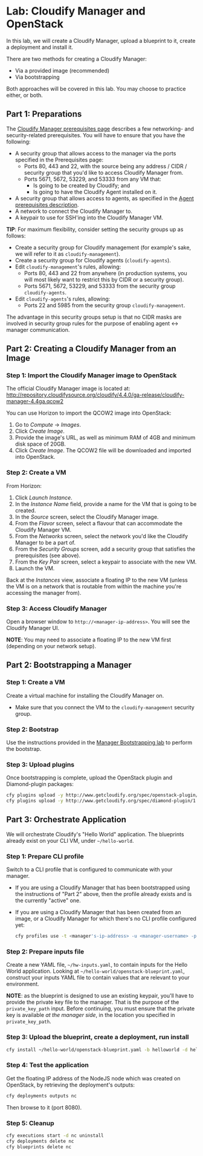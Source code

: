# Lab: Cloudify Manager and OpenStack

In this lab, we will create a Cloudify Manager, upload a blueprint to it, create a deployment and install it.

There are two methods for creating a Cloudify Manager:

* Via a provided image (recommended)
* Via bootstrapping

Both approaches will be covered in this lab. You may choose to practice either, or both.

## Part 1: Preparations

The [Cloudify Manager prerequisites page](https://docs.cloudify.co/4.4.0/install_maintain/installation/prerequisites/) describes a few
networking- and security-related prerequisites. You will have to ensure that you have the following:

* A security group that allows access to the manager via the ports specified in the Prerequisites page:
  * Ports 80, 443 and 22, with the source being any address / CIDR / security group that you'd like to access
    Cloudify Manager from.
  * Ports 5671, 5672, 53229, and 53333 from any VM that:
    * Is going to be created by Cloudify; and
    * Is going to have the Cloudify Agent installed on it.
* A security group that allows access to agents, as specified in the [Agent prerequisites description](https://docs.cloudify.co/4.4.0/install_maintain/agents/).
* A network to connect the Cloudify Manager to.
* A keypair to use for SSH'ing into the Cloudify Manager VM.

**TIP**: For maximum flexibility, consider setting the security groups up as follows:

* Create a security group for Cloudify management (for example's sake, we will refer to it as `cloudify-management`).
* Create a security group for Cloudify agents (`cloudify-agents`).
* Edit `cloudify-management`'s rules, allowing:
    * Ports 80, 443 and 22 from anywhere (in production systems, you will most likely want to restrict this by CIDR or
      a security group).
    * Ports 5671, 5672, 53229, and 53333 from the security group `cloudify-agents`.
* Edit `cloudify-agents`'s rules, allowing:
    * Ports 22 and 5985 from the security group `cloudify-management`.

The advantage in this security groups setup is that no CIDR masks are involved in security group rules for the purpose
of enabling agent <-> manager communication.

## Part 2: Creating a Cloudify Manager from an Image

### Step 1: Import the Cloudify Manager image to OpenStack

The official Cloudify Manager image is located at: http://repository.cloudifysource.org/cloudify/4.4.0/ga-release/cloudify-manager-4.4ga.qcow2

You can use Horizon to import the QCOW2 image into OpenStack:

1. Go to *Compute* -> *Images*.
2. Click *Create Image*.
3. Provide the image's URL, as well as minimum RAM of 4GB and minimum disk space of 20GB.
4. Click *Create Image*. The QCOW2 file will be downloaded and imported into OpenStack.

### Step 2: Create a VM

From Horizon:

1.  Click *Launch Instance*.
2.  In the *Instance Name* field, provide a name for the VM that is going to be created.
3.  In the *Source* screen, select the Cloudify Manager image.
4.  From the *Flavor* screen, select a flavour that can accommodate the Cloudify Manager VM.
5.  From the *Networks* screen, select the network you'd like the Cloudify Manager to be a part of.
6.  From the *Security Groups* screen, add a security group that satisfies the prerequisites (see above).
7.  From the *Key Pair* screen, select a keypair to associate with the new VM.
8.  Launch the VM.

Back at the *Instances* view, associate a floating IP to the new VM (unless the VM is on a network that is routable from
within the machine you're accessing the manager from).

### Step 3: Access Cloudify Manager

Open a browser window to `http://<manager-ip-address>`. You will see the Cloudify Manager UI.

**NOTE**: You may need to associate a floating IP to the new VM first (depending on your network setup).

## Part 2: Bootstrapping a Manager

### Step 1: Create a VM

Create a virtual machine for installing the Cloudify Manager on.

* Make sure that you connect the VM to the `cloudify-management` security group.

### Step 2: Bootstrap

Use the instructions provided in the [Manager Bootstrapping lab](../manager-installation) to perform the bootstrap.

### Step 3: Upload plugins

Once bootstrapping is complete, upload the OpenStack plugin and Diamond-plugin packages:

```bash
cfy plugins upload -y http://www.getcloudify.org/spec/openstack-plugin/2.0.1/plugin.yaml http://repository.cloudifysource.org/cloudify/wagons/cloudify-openstack-plugin/2.0.1/cloudify_openstack_plugin-2.0.1-py27-none-linux_x86_64-centos-Core.wgn
cfy plugins upload -y http://www.getcloudify.org/spec/diamond-plugin/1.3.14/plugin.yaml http://repository.cloudifysource.org/cloudify/wagons/cloudify-diamond-plugin/1.3.14/cloudify_diamond_plugin-1.3.14-py27-none-linux_x86_64-centos-Core.wgn
```

## Part 3: Orchestrate Application

We will orchestrate Cloudify's "Hello World" application. The blueprints already exist on your CLI VM, under
`~/hello-world`.

### Step 1: Prepare CLI profile

Switch to a CLI profile that is configured to communicate with your manager.

*   If you are using a Cloudify Manager that has been bootstrapped using the instructions of "Part 2" above, then the
    profile already exists and is the currently "active" one.
*   If you are using a Cloudify Manager that has been created from an image, or a Cloudify Manager for which there's
    no CLI profile configured yet:

    ```bash
    cfy profiles use -t <manager's-ip-address> -u <manager-username> -p <manager-password> -t default_tenant
    ```

### Step 2: Prepare inputs file

Create a new YAML file, `~/hw-inputs.yaml`, to contain inputs for the Hello World application.
Looking at `~/hello-world/openstack-blueprint.yaml`, construct your inputs YAML file to contain values that
are relevant to your environment.

**NOTE**: as the blueprint is designed to use an existing keypair, you'll have to provide the private key file to the manager.
That is the purpose of the `private_key_path` input. Before continuing, you must ensure that the private key is available
*at the manager side*, in the location you specified in `private_key_path`.

### Step 3: Upload the blueprint, create a deployment, run install

```bash
cfy install ~/hello-world/openstack-blueprint.yaml -b helloworld -d helloworld -i ~/hw-inputs.yaml
```

### Step 4: Test the application

Get the floating IP address of the NodeJS node which was created on OpenStack, by retrieving the deployment's outputs:

```bash
cfy deployments outputs nc
```

Then browse to it (port 8080).

### Step 5: Cleanup

```bash
cfy executions start -d nc uninstall
cfy deployments delete nc
cfy blueprints delete nc
```
